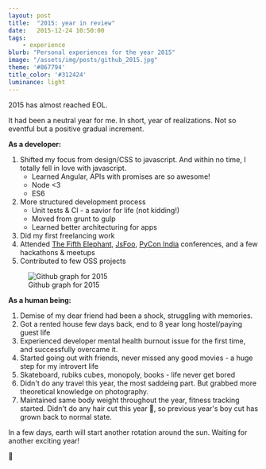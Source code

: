 ```yaml
---
layout: post
title:  "2015: year in review"
date:   2015-12-24 10:50:00
tags:
    - experience
blurb: "Personal experiences for the year 2015"
image: "/assets/img/posts/github_2015.jpg"
theme: '#867794'
title_color: '#312424'
luminance: light
---
```


2015 has almost reached EOL.

It had been a neutral year for me. In short, year of realizations. Not so eventful but a positive gradual increment.

**As a developer:**

1. Shifted my focus from design/CSS to javascript. And within no time, I totally fell in love with javascript.
    - Learned Angular, APIs with promises are so awesome!
    - Node <3
    - ES6
2. More structured development process
    - Unit tests & CI - a savior for life (not kidding!)
    - Moved from grunt to gulp
    - Learned better architecturing for apps
3. Did my first freelancing work
4. Attended [The Fifth Elephant](https://fifthelephant.in/2015/), [JsFoo](https://jsfoo.in/2015/), [PyCon India](https://in.pycon.org/2015/) conferences, and a few hackathons & meetups
5. Contributed to few OSS projects

<figure>
    <img src="../../assets/img/posts/github_2015.jpg" alt="Github graph for 2015">
    <figcaption>Github graph for 2015</figcaption>
</figure>

**As a human being:**

1. Demise of my dear friend had been a shock, struggling with memories.
2. Got a rented house few days back, end to 8 year long hostel/paying guest life
3. Experienced developer mental health burnout issue for the first time, and successfully overcame it.
4. Started going out with friends, never missed any good movies - a huge step for my introvert life
5. Skateboard, rubiks cubes, monopoly, books - life never get bored
6. Didn't do any travel this year, the most saddeing part. But grabbed more theoretical knowledge on photography.
7. Maintained same body weight throughout the year, fitness tracking started. Didn't do any hair cut this year 💇, so previous year's boy cut has grown back to normal state.


In a few days, earth will start another rotation around the sun. Waiting for another exciting year!

<div class="legible"> 🎉</div>
